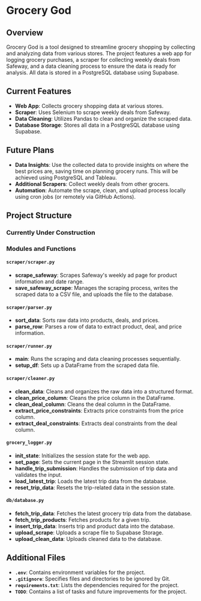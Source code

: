 # Grocery God 

## Overview
Grocery God is a tool designed to streamline grocery shopping by collecting and analyzing data from various stores. The project features a web app for logging grocery purchases, a scraper for collecting weekly deals from Safeway, and a data cleaning process to ensure the data is ready for analysis. All data is stored in a PostgreSQL database using Supabase.

## Current Features
- **Web App**: Collects grocery shopping data at various stores.
- **Scraper**: Uses Selenium to scrape weekly deals from Safeway.
- **Data Cleaning**: Utilizes Pandas to clean and organize the scraped data.
- **Database Storage**: Stores all data in a PostgreSQL database using Supabase.

## Future Plans
- **Data Insights**: Use the collected data to provide insights on where the best prices are, saving time on planning grocery runs. This will be achieved using PostgreSQL and Tableau.
- **Additional Scrapers**: Collect weekly deals from other grocers.
- **Automation**: Automate the scrape, clean, and upload process locally using cron jobs (or remotely via GitHub Actions).

## Project Structure
### Currently Under Construction

### Modules and Functions

#### `scraper/scraper.py`
- **scrape_safeway**: Scrapes Safeway's weekly ad page for product information and date range.
- **save_safeway_scrape**: Manages the scraping process, writes the scraped data to a CSV file, and uploads the file to the database.

#### `scraper/parser.py`
- **sort_data**: Sorts raw data into products, deals, and prices.
- **parse_row**: Parses a row of data to extract product, deal, and price information.

#### `scraper/runner.py`
- **main**: Runs the scraping and data cleaning processes sequentially.
- **setup_df**: Sets up a DataFrame from the scraped data file.

#### `scraper/cleaner.py`
- **clean_data**: Cleans and organizes the raw data into a structured format.
- **clean_price_column**: Cleans the price column in the DataFrame.
- **clean_deal_column**: Cleans the deal column in the DataFrame.
- **extract_price_constraints**: Extracts price constraints from the price column.
- **extract_deal_constraints**: Extracts deal constraints from the deal column.

#### `grocery_logger.py`
- **init_state**: Initializes the session state for the web app.
- **set_page**: Sets the current page in the Streamlit session state.
- **handle_trip_submission**: Handles the submission of trip data and validates the input.
- **load_latest_trip**: Loads the latest trip data from the database.
- **reset_trip_data**: Resets the trip-related data in the session state.

#### `db/database.py`
- **fetch_trip_data**: Fetches the latest grocery trip data from the database.
- **fetch_trip_products**: Fetches products for a given trip.
- **insert_trip_data**: Inserts trip and product data into the database.
- **upload_scrape**: Uploads a scrape file to Supabase Storage.
- **upload_clean_data**: Uploads cleaned data to the database.

## Additional Files
- **`.env`**: Contains environment variables for the project.
- **`.gitignore`**: Specifies files and directories to be ignored by Git.
- **`requirements.txt`**: Lists the dependencies required for the project.
- **`TODO`**: Contains a list of tasks and future improvements for the project.
